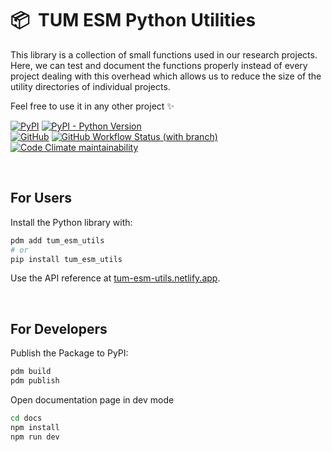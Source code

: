 # 📦 &nbsp;TUM ESM Python Utilities

This library is a collection of small functions used in our research projects. Here, we can test and document the functions properly instead of every project dealing with this overhead which allows us to reduce the size of the utility directories of individual projects.

Feel free to use it in any other project ✨

[![PyPI](https://img.shields.io/pypi/v/tum-esm-utils?color=f43f5e&label=latest%20release&labelColor=%230f172a&cacheSeconds=60)](https://pypi.org/project/tum-esm-utils)
[![PyPI - Python Version](https://img.shields.io/pypi/pyversions/tum-esm-utils?color=f43f5e&label=python%20versions&labelColor=%230f172a&cacheSeconds=60)](https://pypi.org/project/tum-esm-utils/)<br/>
[![GitHub](https://img.shields.io/github/license/tum-esm/utils?color=f59e0b&labelColor=%230f172a&cacheSeconds=60)](https://github.com/tum-esm/utils/blob/main/LICENSE)
[![GitHub Workflow Status (with branch)](https://img.shields.io/github/actions/workflow/status/tum-esm/utils/test.yaml?branch=main&label=CI%20tests&labelColor=%230f172a&cacheSeconds=60)](https://github.com/tum-esm/utils/actions/workflows/test.yaml)
[![Code Climate maintainability](https://img.shields.io/codeclimate/maintainability/tum-esm/utils?label=codeclimate%20maintainability%20rating&labelColor=%230f172a&cacheSeconds=60)](https://codeclimate.com/github/tum-esm/utils)

<br/>

## For Users

Install the Python library with:

```bash
pdm add tum_esm_utils
# or
pip install tum_esm_utils
```

Use the API reference at [tum-esm-utils.netlify.app](https://tum-esm-utils.netlify.app).

<br/>

## For Developers

Publish the Package to PyPI:

```bash
pdm build
pdm publish
```

Open documentation page in dev mode

```bash
cd docs
npm install
npm run dev
```
